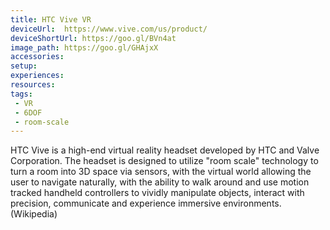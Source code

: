 ```yaml
---
title: HTC Vive VR
deviceUrl: 	https://www.vive.com/us/product/
deviceShortUrl:	https://goo.gl/BVn4at
image_path:	https://goo.gl/GHAjxX
accessories:
setup:
experiences:
resources:
tags:
 - VR
 - 6DOF
 - room-scale
---
```


HTC Vive is a high-end virtual reality headset developed by HTC and Valve Corporation. The headset is designed to utilize "room scale" technology to turn a room into 3D space via sensors, with the virtual world allowing the user to navigate naturally, with the ability to walk around and use motion tracked handheld controllers to vividly manipulate objects, interact with precision, communicate and experience immersive environments. (Wikipedia)